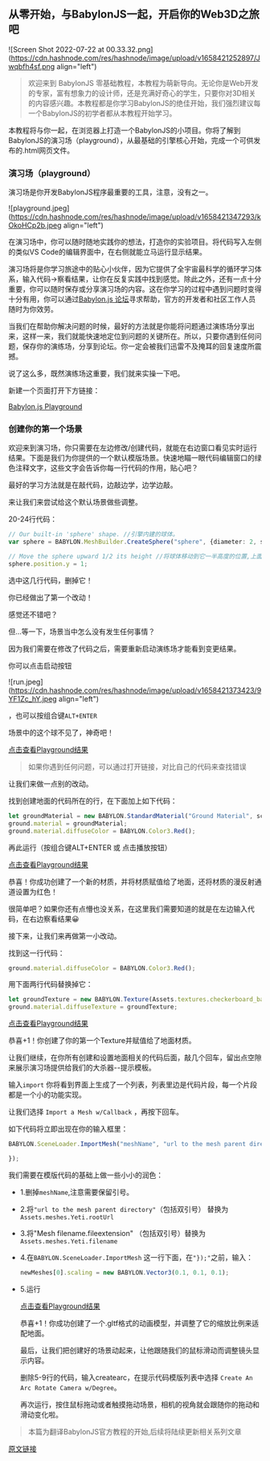 ## 从零开始，与BabylonJS一起，开启你的Web3D之旅吧

![Screen Shot 2022-07-22 at 00.33.32.png](https://cdn.hashnode.com/res/hashnode/image/upload/v1658421252897/Jwqbfh4sf.png align="left")
> 欢迎来到 BabylonJS 零基础教程，本教程为萌新导向。无论你是Web开发的专家，富有想象力的设计师，还是充满好奇心的学生，只要你对3D相关的内容感兴趣。本教程都是你学习BabylonJS的绝佳开始，我们强烈建议每一个BabylonJS的初学者都从本教程开始学习。

本教程将与你一起，在浏览器上打造一个BabylonJS的小项目。你将了解到BabylonJS的演习场（playground），从最基础的引擎核心开始，完成一个可供发布的.html网页文件。

### 演习场（playground）

演习场是你开发BabylonJS程序最重要的工具，注意，没有之一。

![playground.jpeg](https://cdn.hashnode.com/res/hashnode/image/upload/v1658421347293/kOkoHCp2b.jpeg align="left")

在演习场中，你可以随时随地实践你的想法，打造你的实验项目。将代码写入左侧的类似VS Code的编辑界面中，在右侧就能立马运行显示结果。

演习场将是你学习旅途中的贴心小伙伴，因为它提供了全宇宙最科学的循环学习体系，输入代码->察看结果，让你在反复实践中找到感觉。除此之外，还有一点十分重要，你可以随时保存或分享演习场的内容。这在你学习的过程中遇到问题时变得十分有用，你可以通过[Babylon.js 论坛](https://forum.babylonjs.com/)寻求帮助，官方的开发者和社区工作人员随时为你效劳。

当我们在帮助你解决问题的时候，最好的方法就是你能将问题通过演练场分享出来，这样一来，我们就能快速地定位到问题的关键所在。所以，只要你遇到任何问题，保存你的演练场，分享到论坛。你一定会被我们迅雷不及掩耳的回复速度所震撼。

说了这么多，既然演练场这重要，我们就来实操一下吧。

新建一个页面打开下方链接：

[Babylon.js Playground](https://playground.babylonjs.com/)

### 创建你的第一个场景

欢迎来到演习场，你只需要在左边修改/创建代码，就能在右边窗口看见实时运行结果。下面是我们为你提供的一个默认模版场景。快速地瞄一眼代码编辑窗口的绿色注释文字，这些文字会告诉你每一行代码的作用，贴心吧？

最好的学习方法就是在敲代码，边敲边学，边学边敲。

来让我们来尝试给这个默认场景做些调整。

20-24行代码：

```typescript
// Our built-in 'sphere' shape. //引擎内建的球体。
var sphere = BABYLON.MeshBuilder.CreateSphere("sphere", {diameter: 2, segments: 32}, scene);

// Move the sphere upward 1/2 its height //将球体移动到它一半高度的位置,上面创建直径设置的是2，所以这里设置位置的y属性指为1
sphere.position.y = 1;
```

选中这几行代码，删掉它！

你已经做出了第一个改动！

感觉还不错吧？

但...等一下，场景当中怎么没有发生任何事情？

因为我们需要在修改了代码之后，需要重新启动演练场才能看到变更结果。

你可以点击启动按钮

![run.jpeg](https://cdn.hashnode.com/res/hashnode/image/upload/v1658421373423/9YF1Zc_hY.jpeg align="left")

，也可以按组合键`ALT+ENTER`

场景中的这个球不见了，神奇吧！

[点击查看Playground结果](https://playground.babylonjs.com/#2KRNG9)

> 如果你遇到任何问题，可以通过打开链接，对比自己的代码来查找错误

让我们来做一点别的改动。

找到创建地面的代码所在的行，在下面加上如下代码：

```typescript
let groundMaterial = new BABYLON.StandardMaterial("Ground Material", scene);
ground.material = groundMaterial;
ground.material.diffuseColor = BABYLON.Color3.Red();
```

再此运行（按组合键ALT+ENTER 或 点击播放按钮）

[点击查看Playground结果](https://playground.babylonjs.com/#2KRNG9#1)

恭喜！你成功创建了一个新的材质，并将材质赋值给了地面，还将材质的漫反射通道设置为红色！

很简单吧？如果你还有点懵也没关系，在这里我们需要知道的就是在左边输入代码，在右边察看结果😀

接下来，让我们来再做第一小改动。

找到这一行代码：

```typescript
ground.material.diffuseColor = BABYLON.Color3.Red();
```

用下面两行代码替换掉它：

```typescript
let groundTexture = new BABYLON.Texture(Assets.textures.checkerboard_basecolor_png.rootUrl, scene);
ground.material.diffuseTexture = groundTexture;
```

[点击查看Playground结果](https://playground.babylonjs.com/#2KRNG9#2)

恭喜+1！你创建了你的第一个Texture并赋值给了地面材质。

让我们继续，在你所有创建和设置地面相关的代码后面，敲几个回车，留出点空隙来展示演习场提供给我们的大杀器--提示模板。

输入`import` 你将看到界面上生成了一个列表，列表里边是代码片段，每一个片段都是一个小的功能实现。

让我们选择 `Import a Mesh w/Callback` ，再按下回车。

如下代码将立即出现在你的输入框里：

```typescript
BABYLON.SceneLoader.ImportMesh("meshName", "url to the mesh parent directory", "Mesh filename.fileextension", scene, function(newMeshes){

});
```

我们需要在模版代码的基础上做一些小小的润色：

- 1.删掉`meshName`,注意需要保留引号。
- 2.将`"url to the mesh parent directory"`（包括双引号） 替换为`Assets.meshes.Yeti.rootUrl`
- 3.将"Mesh filename.fileextension" （包括双引号）替换为`Assets.meshes.Yeti.filename`

- 4.在`BABYLON.SceneLoader.ImportMesh` 这一行下面，在`"});"`之前，输入：

  ```typescript
  newMeshes[0].scaling = new BABYLON.Vector3(0.1, 0.1, 0.1);
  ```

- 5.运行

  [点击查看Playground结果](https://playground.babylonjs.com/#2KRNG9#3)

  

  恭喜+1！你成功创建了一个.gltf格式的动画模型，并调整了它的缩放比例来适配地面。

  

  最后，让我们把创建好的场景动起来，让他跟随我们的鼠标滑动而调整镜头显示内容。

  删除5-9行的代码，输入createarc，在提示代码模版列表中选择 `Create An Arc Rotate Camera w/Degree`。

  再次运行，按住鼠标拖动或者触摸拖动场景，相机的视角就会跟随你的拖动和滑动变化啦。

>本篇为翻译BabylonJS官方教程的开始,后续将陆续更新相关系列文章

[原文链接](https://doc.babylonjs.com/journey/theFirstStep)

  
